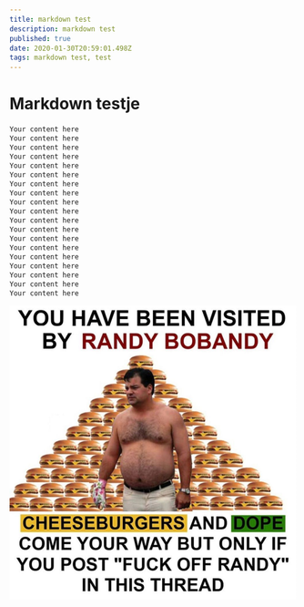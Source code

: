 ```yaml
---
title: markdown test
description: markdown test
published: true
date: 2020-01-30T20:59:01.498Z
tags: markdown test, test
---
```


# Markdown testje
```
Your content here
Your content here
Your content here
Your content here
Your content here
Your content here
Your content here
Your content here
Your content here
Your content here
Your content here
Your content here
Your content here
Your content here
Your content here
Your content here
Your content here
Your content here
Your content here
```

![1558910874422.jpg=250x100](/1558910874422.jpg)